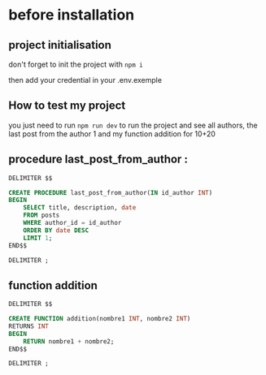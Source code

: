 # before installation
## project initialisation
don't forget to init the project with
`npm i`

then add your credential in your .env.exemple

## How to test my project
you just need to run `npm run dev` to run the project and see all authors, 
the last post from the author 1 and my function addition for 10+20

## procedure last_post_from_author : 
```sql
DELIMITER $$

CREATE PROCEDURE last_post_from_author(IN id_author INT)
BEGIN
    SELECT title, description, date
    FROM posts
    WHERE author_id = id_author
    ORDER BY date DESC
    LIMIT 1;
END$$

DELIMITER ;
```

## function addition
```sql
DELIMITER $$

CREATE FUNCTION addition(nombre1 INT, nombre2 INT)
RETURNS INT
BEGIN
    RETURN nombre1 + nombre2;
END$$

DELIMITER ;
```